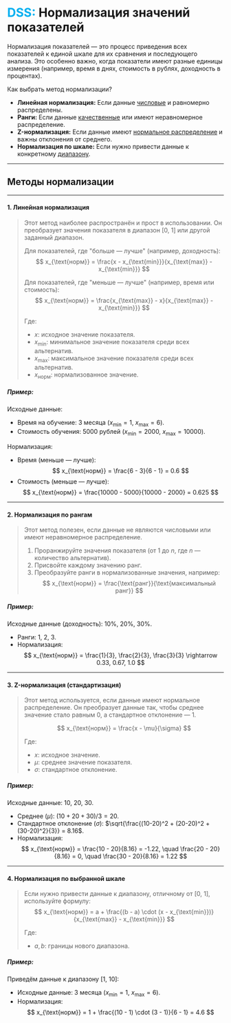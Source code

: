 # <font color="#00b0f0">DSS:</font> Нормализация значений показателей

Нормализация показателей — это процесс приведения всех показателей к единой шкале для их сравнения и последующего анализа. Это особенно важно, когда показатели имеют разные единицы измерения (например, время в днях, стоимость в рублях, доходность в процентах). 

Как выбрать метод нормализации?
- **Линейная нормализация:** Если данные <u>числовые</u> и равномерно распределены.
- **Ранги:** Если данные <u>качественные</u> или имеют неравномерное распределение.
- **Z-нормализация:** Если данные имеют <u>нормальное распределение</u> и важны отклонения от среднего.
- **Нормализация по шкале:** Если нужно привести данные к конкретному <u>диапазону</u>.

---
## **Методы нормализации**

---
#### **1. Линейная нормализация**
> Этот метод наиболее распространён и прост в использовании. Он преобразует значения показателя в диапазон [0, 1] или другой заданный диапазон.
> 
> Для показателей, где "больше — лучше" (например, доходность):
> $$
> x_{\text{норм}} = \frac{x - x_{\text{min}}}{x_{\text{max}} - x_{\text{min}}}
> $$
> 
> Для показателей, где "меньше — лучше" (например, время или стоимость):
> $$
> x_{\text{норм}} = \frac{x_{\text{max}} - x}{x_{\text{max}} - x_{\text{min}}}
> $$
> 
> Где:
> - $x$: исходное значение показателя.
> - $x_{\text{min}}$: минимальное значение показателя среди всех альтернатив.
> - $x_{\text{max}}$: максимальное значение показателя среди всех альтернатив.
> - $x_{\text{норм}}$: нормализованное значение.

##### Пример:
Исходные данные:
- Время на обучение: 3 месяца ($x_{\text{min}} = 1$, $x_{\text{max}} = 6$).
- Стоимость обучения: 5000 рублей ($x_{\text{min}} = 2000$, $x_{\text{max}} = 10000$).

Нормализация:
- Время (меньше — лучше):
  $$
  x_{\text{норм}} = \frac{6 - 3}{6 - 1} = 0.6
  $$
- Стоимость (меньше — лучше):
  $$
  x_{\text{норм}} = \frac{10000 - 5000}{10000 - 2000} = 0.625
  $$

---
#### **2. Нормализация по рангам**
> Этот метод полезен, если данные не являются числовыми или имеют неравномерное распределение.
> 
> 1. Проранжируйте значения показателя (от 1 до $n$, где $n$ — количество альтернатив).
> 2. Присвойте каждому значению ранг.
> 3. Преобразуйте ранги в нормализованные значения, например:
>    $$
>    x_{\text{норм}} = \frac{\text{ранг}}{\text{максимальный ранг}}
>    $$

##### Пример:
Исходные данные (доходность): 10%, 20%, 30%.
- Ранги: 1, 2, 3.
- Нормализация:
  $$
  x_{\text{норм}} = \frac{1}{3}, \frac{2}{3}, \frac{3}{3} \rightarrow 0.33, 0.67, 1.0
  $$

---
#### **3. Z-нормализация (стандартизация)**
> Этот метод используется, если данные имеют нормальное распределение. Он преобразует данные так, чтобы среднее значение стало равным 0, а стандартное отклонение — 1.
> 
> $$
> x_{\text{норм}} = \frac{x - \mu}{\sigma}
> $$
> 
> Где:
> - $x$: исходное значение.
> - $\mu$: среднее значение показателя.
> - $\sigma$: стандартное отклонение.

##### Пример:
Исходные данные: 10, 20, 30.
- Среднее ($\mu$): $(10 + 20 + 30) / 3 = 20$.
- Стандартное отклонение ($\sigma$): $\sqrt{\frac{(10-20)^2 + (20-20)^2 + (30-20)^2}{3}} = 8.16$.
- Нормализация:
  $$
  x_{\text{норм}} = \frac{10 - 20}{8.16} = -1.22, \quad \frac{20 - 20}{8.16} = 0, \quad \frac{30 - 20}{8.16} = 1.22
  $$

---
#### **4. Нормализация по выбранной шкале**
> Если нужно привести данные к диапазону, отличному от [0, 1], используйте формулу:
> $$
> x_{\text{норм}} = a + \frac{(b - a) \cdot (x - x_{\text{min}})}{x_{\text{max}} - x_{\text{min}}}
> $$
> 
> Где:
> - $a, b$: границы нового диапазона.

##### Пример:
Приведём данные к диапазону [1, 10]:
- Исходные данные: 3 месяца ($x_{\text{min}} = 1$, $x_{\text{max}} = 6$).
- Нормализация:
  $$
  x_{\text{норм}} = 1 + \frac{(10 - 1) \cdot (3 - 1)}{6 - 1} = 4.6
  $$
